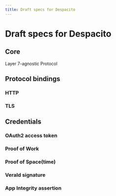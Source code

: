 ```yaml
---
title: Draft specs for Despacito
---
```


# Draft specs for Despacito

## Core

Layer 7-agnostic Protocol

## Protocol bindings

### HTTP

### TLS

## Credentials

### OAuth2 access token

### Proof of Work

### Proof of Space(time)

### VeraId signature

### App Integrity assertion
